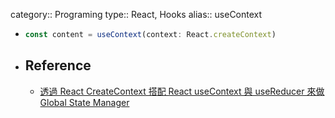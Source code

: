 category:: Programing
type:: React, Hooks
alias:: useContext

- ```typescript
  const content = useContext(context: React.createContext)
  ```
- ## Reference
	- [透過 React CreateContext 搭配 React useContext 與 useReducer 來做 Global State Manager](https://whien.medium.com/%E9%80%8F%E9%81%8E-react-usecontext-%E8%88%87-usereducer-%E4%BE%86%E5%81%9A-global-state-manager-bed30fb1f08b)